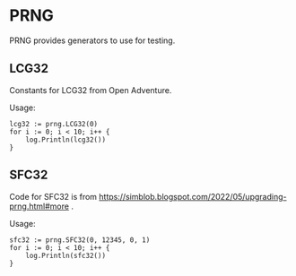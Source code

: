 # PRNG

PRNG provides generators to use for testing. 

## LCG32
Constants for LCG32 from Open Adventure.

Usage:

    lcg32 := prng.LCG32(0)
    for i := 0; i < 10; i++ {
        log.Println(lcg32())
    }


## SFC32
Code for SFC32 is from https://simblob.blogspot.com/2022/05/upgrading-prng.html#more .

Usage:

    sfc32 := prng.SFC32(0, 12345, 0, 1)
    for i := 0; i < 10; i++ {
        log.Println(sfc32())
    }

